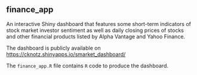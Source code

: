 ## finance_app

An interactive Shiny dashboard that features some short-term indicators of stock market investor sentiment as well as
daily closing prices of stocks and other financial products listed by Alpha Vantage and Yahoo Finance.

The dashboard is publicly available on https://cknotz.shinyapps.io/smarket_dashboard/

The `finance_app.R` file contains `R` code to produce the dashboard.
